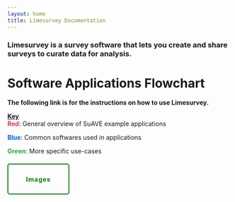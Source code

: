 ```yaml
---
layout: home
title: Limesurvey Documentation
---
```


### Limesurvey is a survey software that lets you create and share surveys to curate data for analysis.


# <b> Software Applications Flowchart</b>

**The following link is for the instructions on how to use Limesurvey.**

<p><strong><u>Key</u></strong>

<style>
   .red-text {
      color: #d73a49; /* GitHub Markdown Red color */
   }
   .blue-text {
      color: #0366d6; /* GitHub Markdown Blue color */
   }
   .green-text {
      color: #28a745; /* GitHub Markdown Green color */
   }
</style>
<body>
<br>
<strong><span class="red-text">Red</span></strong>: General overview of SuAVE example applications<br>

<strong><span class="blue-text">Blue</span></strong>: Common softwares used in applications<br>

<strong><span class="green-text">Green</span></strong>: More specific use-cases<br>

<html>
<link rel="stylesheet" type="text/css" href="styles.css">

<body>
<div class="button-container" style="display: flex; align-items: center;margin-top: 20px;">
   <div class="arrow-container">
      <div class="button green">
         <a href="https://limesurvey-ucsd.github.io/Limesurvey-Documentation/Survey.html">Images</a>
      </div>
</div>

<style>
  button-container {
    display: flex;
    justify-content: center;
    align-items: center;
  }
  .button {
    position: relative;
    margin-right: 10px;
    text-align: center;
    display: flex;
    flex-direction: column;
    align-items: center;
  }
  .arrow-container {
    display: flex;
    align-items: center;
  }
  .arrow {
    position: absolute;
    width: 0;
    height: 0;
    border-top: 12.5px solid transparent;
    border-bottom: 12.5px solid transparent;
    border-left: 25px solid #808080;
    left: 100%;
    top: 50%;
    transform: translateY(-50%);
    margin-left: 20px;
  }
  .button a {
    width: 130px;
    height: 60px;
    background-color: transparent;
    border: 2px solid #007bff;
    color: #007bff;
    padding: 3px;
    border-radius: 5px;
    cursor: pointer;
    font-size: 14px;
    font-weight: bold;
    letter-spacing: 1px;
    transition: background-color 0.3s, color 0.3s;
    text-decoration: none;
    display: flex;
    flex-direction: column;
    justify-content: center;
    align-items: center;
    text-align: center;
  }
  .button.red a {
    border: 2px solid red;
    color: red;
  }
   .button.green a {
    border: 2px solid green;
    color: green;
  }
  .button:not(:last-child) {
    margin-right: 15px;
  }
  .button a:hover {
    background-color: #007bff;
    color: white;
  }
  .button.red a:hover {
    background-color: red;
  }
   .button.green a:hover {
    background-color: green;
  }
</style>

